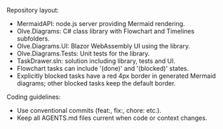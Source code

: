 Repository layout:
- MermaidAPI: node.js server providing Mermaid rendering.
- Olve.Diagrams: C# class library with Flowchart and Timelines subfolders.
- Olve.Diagrams.UI: Blazor WebAssembly UI using the library.
- Olve.Diagrams.Tests: Unit tests for the library.
- TaskDrawer.sln: solution including library, tests and UI.
- Flowchart tasks can include '(done)' and '(blocked)' states.
- Explicitly blocked tasks have a red 4px border in generated Mermaid diagrams; other blocked tasks keep the default border.

Coding guidelines:
- Use conventional commits (feat:, fix:, chore: etc.).
- Keep all AGENTS.md files current when code or context changes.

